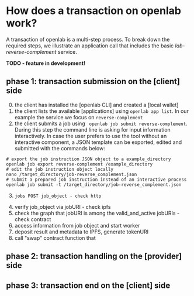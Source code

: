 # How does a transaction on openlab work? 
A transaction of openlab is a multi-step process. To break down the required steps, we illustrate an application call that includes the basic *lab-reverse-complement* service. 

**TODO - feature in development!**

## phase 1: transaction submission on the [client] side
0. the client has installed the [openlab CLI] and created a [local wallet]
1. the client lists the available [applications] using ``` openlab app list ```. In our example the service we focus on ```reverse-complement```
2. the client submits a job using ``` openlab job submit reverse-complement```. During this step the command line is asking for input information interactively. In case the user prefers to use the tool without an interactive component, a JSON template can be exported, edited and submitted with the commands below:
```
# export the job instruction JSON object to a example_directory
openlab job export reverse-complement /example_directory
# edit the job instruction object locally
nano /target_directory/job-reverse_complement.json
# submit a prepared job instruction instead of an interactive process
openlab job submit -t /target_directory/job-reverse_complement.json
```


3.     jobs POST job_object - check http
4. verify job_object via jobURI - check ipfs
5. check the graph that jobURI is among the  valid_and_active jobURIs - check contract
6. access information from job object and start worker
7. deposit result and metadata to IPFS, generate tokenURI
8. call "swap" contract function that 

## phase 2: transaction handling on the [provider] side

## phase 3: transaction end on the [client] side
